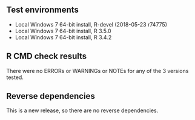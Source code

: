 ## Test environments

- Local Windows 7 64-bit install, R-devel (2018-05-23 r74775)
- Local Windows 7 64-bit install, R 3.5.0
- Local Windows 7 64-bit install, R 3.4.2


## R CMD check results

There were no ERRORs or WARNINGs or NOTEs for any of the 3 versions tested.


## Reverse dependencies

This is a new release, so there are no reverse dependencies.
